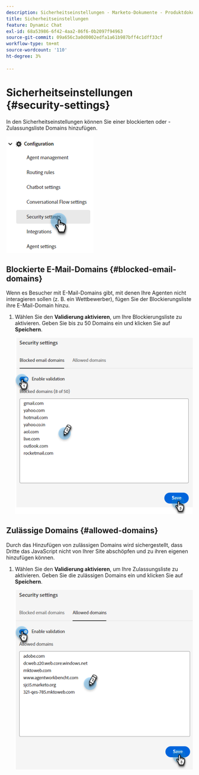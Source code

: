 ```yaml
---
description: Sicherheitseinstellungen - Marketo-Dokumente - Produktdokumentation
title: Sicherheitseinstellungen
feature: Dynamic Chat
exl-id: 68a53986-6f42-4aa2-86f6-0b2097f94963
source-git-commit: 09a656c3a0d0002edfa1a61b987bff4c1dff33cf
workflow-type: tm+mt
source-wordcount: '110'
ht-degree: 3%

---
```


# Sicherheitseinstellungen {#security-settings}

In den Sicherheitseinstellungen können Sie einer blockierten oder -Zulassungsliste Domains hinzufügen.

![](assets/security-settings-1.png)

## Blockierte E-Mail-Domains {#blocked-email-domains}

Wenn es Besucher mit E-Mail-Domains gibt, mit denen Ihre Agenten nicht interagieren sollen (z. B. ein Wettbewerber), fügen Sie der Blockierungsliste ihre E-Mail-Domain hinzu.

1. Wählen Sie den **Validierung aktivieren**, um Ihre Blockierungsliste zu aktivieren. Geben Sie bis zu 50 Domains ein und klicken Sie auf **Speichern**.

   ![](assets/security-settings-2.png)

## Zulässige Domains {#allowed-domains}

Durch das Hinzufügen von zulässigen Domains wird sichergestellt, dass Dritte das JavaScript nicht von Ihrer Site abschöpfen und zu ihren eigenen hinzufügen können.

1. Wählen Sie den **Validierung aktivieren**, um Ihre Zulassungsliste zu aktivieren. Geben Sie die zulässigen Domains ein und klicken Sie auf **Speichern**.

   ![](assets/security-settings-3.png)
